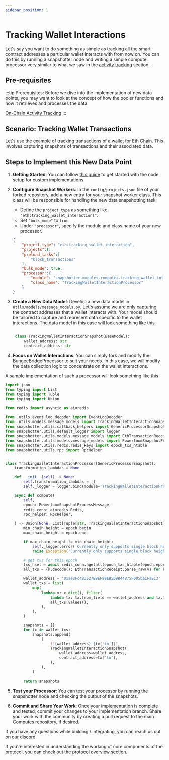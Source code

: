 ```yaml
---
sidebar_position: 1
---
```


# Tracking Wallet Interactions

Let's say you want to do something as simple as tracking all the smart contract addresses a particular wallet interacts with from now on. You can do this by running a snapshotter node and writing a simple compute processor very similar to what we saw in the [activity tracking](/category/on-chain-activity-tracking) section.

## Pre-requisites

:::tip
Prerequisites: Before we dive into the implementation of new data points, you may want to look at the concept of how the pooler functions and how it retrieves and processes the data. 

[On-Chain Activity Tracking](/build-with-powerloom/use-cases/existing-implementations/activity-tracking/)
:::

## Scenario: Tracking Wallet Transactions

Let's use the example of tracking transactions of a wallet for Eth Chain. This involves capturing snapshots of transactions and their associated data.

## Steps to Implement this New Data Point

1. **Getting Started**:
   You can follow [this guide](/build-with-powerloom/snapshotter-node/full-node/getting-started#for-code-contributors) to get started with the node setup for custom implementations.

2. **Configure Snapshot Workers**:
   In the `config/projects.json` file of your forked repository, add a new entry for your snapshot worker class. This class will be responsible for handling the new data snapshotting task.
   - Define the `project_type` as something like `"eth:tracking_wallet_interactions"`.
   - Set `"bulk_mode"` to `true` 
   - Under `"processor"`, specify the module and class name of your new processor.
  
    ```json
    {
        "project_type": "eth:tracking_wallet_interaction",
        "projects":[],
        "preload_tasks":[
            "block_transactions"
        ],
        "bulk_mode": true,
        "processor":{
            "module": "snapshotter.modules.computes.tracking_wallet_interaction",
            "class_name": "TrackingWalletInteractionProcessor"
        }
    }
    ```

3. **Create a New Data Model**: 
   Develop a new data model in `utils/models/message_models.py`. Let's assume we are only capturing the contract addresses that a wallet interacts with. Your model should be tailored to capture and represent data specific to the wallet interactions.
   The data model in this case will look something like this
   ```python

    class TrackingWalletInteractionSnapshot(BaseModel):
        wallet_address: str
        contract_address: str
    ```

4. **Focus on Wallet Interactions**:
   You can simply fork and modify the BungeeBridgeProcessor to suit your needs. In this case, we will modify the data collection logic to concentrate on the wallet interactions.

A sample implementation of such a processor will look something like this

```python
import json
from typing import List
from typing import Tuple
from typing import Union

from redis import asyncio as aioredis

from .utils.event_log_decoder import EventLogDecoder
from .utils.models.message_models import TrackingWalletInteractionSnapshot
from snapshotter.utils.callback_helpers import GenericProcessorSnapshot
from snapshotter.utils.default_logger import logger
from snapshotter.utils.models.message_models import EthTransactionReceipt
from snapshotter.utils.models.message_models import PowerloomSnapshotProcessMessage
from snapshotter.utils.redis.redis_keys import epoch_txs_htable
from snapshotter.utils.rpc import RpcHelper


class TrackingWalletInteractionProcessor(GenericProcessorSnapshot):
    transformation_lambdas = None

    def __init__(self) -> None:
        self.transformation_lambdas = []
        self._logger = logger.bind(module='TrackingWalletInteractionProcessor')

    async def compute(
        self,
        epoch: PowerloomSnapshotProcessMessage,
        redis_conn: aioredis.Redis,
        rpc_helper: RpcHelper,

    ) -> Union[None, List[Tuple[str, TrackingWalletInteractionSnapshot]]]:
        min_chain_height = epoch.begin
        max_chain_height = epoch.end

        if max_chain_height != min_chain_height:
            self._logger.error('Currently only supports single block height')
            raise Exception('Currently only supports single block height')

        # get txs for this epoch
        txs_hset = await redis_conn.hgetall(epoch_txs_htable(epoch.epochId))
        all_txs = {k.decode(): EthTransactionReceipt.parse_raw(v) for k, v in txs_hset.items()}

        wallet_address = '0xae2Fc483527B8EF99EB5D9B44875F005ba1FaE13'
        wallet_txs = list(
            map(
                lambda x: x.dict(), filter(
                    lambda tx: tx.from_field == wallet_address and tx.to,
                    all_txs.values(),
                ),
            ),
        )

        snapshots = []
        for tx in wallet_txs:
            snapshots.append(
                (
                    f"{wallet_address}_{tx['to']}",
                    TrackingWalletInteractionSnapshot(
                        wallet_address=wallet_address,
                        contract_address=tx['to'],
                    ),
                ),
            )

        return snapshots
```

5. **Test your Processor**:
   You can test your processor by running the snapshotter node and checking the output of the snapshots.

4. **Commit and Share Your Work**:
   Once your implementation is complete and tested, commit your changes to your implementation branch. Share your work with the community by creating a pull request to the main Computes repository, if desired.


If you have any questions while building / integrating, you can reach us out on our [discord](https://discord.com/invite/powerloom).

If you're interested in understanding the working of core components of the protocol, you can check out the [protocol overview](/category/protocol-overview) section.